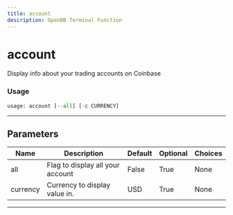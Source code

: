 ```yaml
---
title: account
description: OpenBB Terminal Function
---
```


# account

Display info about your trading accounts on Coinbase
### Usage 
```python
usage: account [--all] [-c CURRENCY]
```
---
## Parameters
| Name | Description | Default | Optional | Choices |
| ---- | ----------- | ------- | -------- | ------- |
| all | Flag to display all your account | False | True | None |
| currency | Currency to display value in. | USD | True | None |
---
